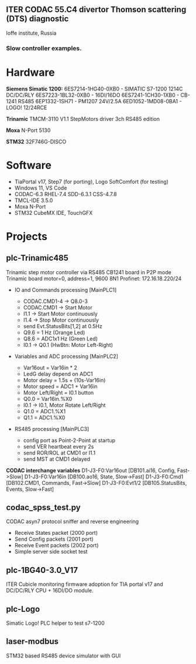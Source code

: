 <h2>ITER CODAC
55.C4 divertor Thomson scattering (DTS) diagnostic</h2>
Ioffe institute, Russia
<h3>Slow controller examples.</h3>


Hardware
========
**Siemens Simatic 1200:**
6ES7214-1HG40-0XB0 - SIMATIC S7-1200 1214C DC/DC/RLY
6ES7223-1BL32-0XB0 - 16DI/16DO
6ES7241-1CH30-1XB0 - CB-1241 RS485
6EP1332-1SH71 - PM1207 24V/2.5A
6ED1052-1MD08-0BA1 - LOGO! 12/24RCE

**Trinamic** TMCM-3110 V1.1  StepMotors driver 3ch RS485 edition

**Moxa** N-Port 5130

**STM32** 32F746G-DISCO 

Software
========
- TiaPortal v17, Step7 (for porting), Logo SoftComfort (for testing)
- Windows 11, VS Code
- CODAC-6.3 RHEL-7.4 SDD-6.3.1 CSS-4.7.8
- TMCL-IDE 3.5.0
- Moxa N-Port
- STM32 CubeMX IDE, TouchGFX


Projects
=========

plc-Trinamic485
-----------
Trinamic step motor controller via RS485
CB1241 board in P2P mode
Trinamic board motor=0, address=1, 9600 8N1
Profinet: 172.16.18.220/24

- IO and Commands processing [MainPLC1]
	- CODAC.CMD1-4 -> Q8.0-3
	- CODAC.CMD1   -> Start Motor
	- I1.1 -> Start Motor continuously
	- I1.4 -> Stop Motor continuously
	- send Evt.StatusBits[1,2] at 0.5Hz
	- Q9.6 = 1 Hz (Orange Led)
	- Q8.6 = ADC1x1 Hz (Green Led)	
	- I0.1 -> Q0.1 (HwBtn: Motor Left-Right)

- Variables and ADC processing [MainPLC2]
	- Var16out = Var16in * 2
	- LedG delay depend on ADC1
	- Motor delay = 1.5s + (10s-Var16in)
	- Motor speed = ADC1 + Var16in
	- Motor Left/Right = I0.1 button
	- Q0.0 = Var16in.%X0
	- I0.1 -> I0.1, Motor Rotate Left/Right
	- Q1.0 = ADC1.%X1
	- Q1.1 = ADC1.%X0 

- RS485 processing [MainPLC3]
	- config port as Point-2-Point at startup
	- send VER heartbeat every 2s
	- send ROR/ROL at CMD1 or I1.1
	- send MST at CMD1 delayed

**CODAC interchange variables**
D1-J3-F0:Var16out [DB101.ai16, Config, Fast->Slow]
D1-J3-F0:Var16in  [DB100.ao16, State, Slow->Fast]
D1-J3-F0:Cmd1     [DB102.CMD1, Commands, Fast->Slow]
D1-J3-F0:Evt1/2   [DB105.StatusBits, Events, Slow->Fast]



codac_spss_test.py
------------------
CODAC asyn7 protocol sniffer and reverse engineering
- Receive States packet (2000 port)
- Send Config packets   (2001 port)
- Receive Event packets (2002 port)
- Simple server side socket test


plc-1BG40-3.0_V17
---------
ITER Cubicle monitoring firmware adoption for TIA portal v17 and DC/DC/RLY CPU + 16DI/DO module.


plc-Logo
--------
Simatic Logo! PLC helper to test s7-1200

laser-modbus
------------
STM32 based RS485 device simulator with GUI